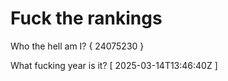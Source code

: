 # Fuck the rankings

Who the hell am I?
{ 24075230 }

What fucking year is it?
[ 2025-03-14T13:46:40Z ]
